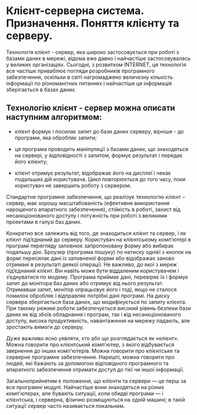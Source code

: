# Клієнт-серверна система. Призначення. Поняття клієнту та серверу.
Технологія клієнт - сервер, яка широко застосовується при роботі з базами даних в мережі, відома вже давно і найчастіше застосовувалась у великих організаціях. Сьогодні, з розвитком INTERNET, ця технологія все частіше приваблює погляди розробників програмного забезпечення, оскільки в світі нагромаджено величезну кількість інформації по різноманітних питаннях і найчастіше ця інформація зберігається в базах даних.

## Технологію клієнт - сервер можна описати наступним алгоритмом:

- клієнт формує і посилає запит до бази даних серверу, вірніше - до програми, яка обробляє запити;

- ця програма проводить маніпуляції з базами даних, що знаходяться на сервері, у відповідності з запитом, формує результат і передає його клієнту;

- клієнт отримує результат, відображає його на дисплеї і чекає подальших дій користувача. Цикл повторюється до того часу, поки користувач не завершить роботу з сервером.

Стандартне програмне забезпечення, що реалізує технологію клієнт – сервер, має хорошу масштабованість (ефективне використання нарощеного апаратного забезпечення), стійкість в роботі, захист від несанкціонованого доступу і потужність при роботі з великими проектами в галузі баз даних.

Конкретно все залежить від того, де знаходиться клієнт та сервер, і як клієнт під’єднаний до серверу. Користувач на клієнтському комп’ютері в програмі перегляду заповнює запропоновану форму або вибирає подальшу дію. Броузер (програма пошуку) по натиску однієї з кнопок на формі пересилає дані із заповненої форми або відображає заново отримані в результаті деякої операції. Не важливо, до якої з мереж під’єднаний клієнт. Він навіть може бути віддаленим користувачем і з’єднуватися по модему. Програма приймає дані, перевіряє їх і формує запит до монітора баз даних або отримує від нього результат. Отримавши запит, монітор опрацьовує його і тоді, якщо не сталося помилок обробляє і відправляє потрібні дані програмі. На диску сервера зберігається база даних, що модифікується по запиту клієнта. При такому режимі роботи забезпечується високий рівень безпеки бази даних як від збоїв обладнання і програм, так і від несанкціонованого доступу, висока продуктивність, навантаження на мережу падають, але зростають вимоги до серверу.

Дуже важливо ясно уявляти, хто або що розглядається як «клієнт». Можна говорити про клієнтський комп'ютер, з якого відбувається звернення до інших комп'ютерів. Можна говорити про клієнтське та серверне програмне забезпечення. Нарешті, можна говорити про людей, які бажають за допомогою відповідного програмного та апаратного забезпечення отримати доступ до тієї чи іншої інформації.

Загальноприйнятим є положення, що клієнти та сервери — це перш за все програмні модулі. Найчастіше вони знаходяться на різних комп'ютерах, але бувають ситуації, коли обидві програми — і клієнтська, і серверна, фізично розміщуються на одній машині; в такій ситуації сервер часто називається локальним.
